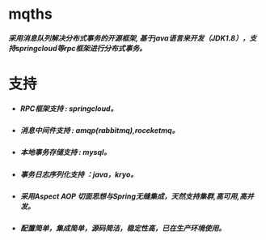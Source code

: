 mqths 
================

#####  采用消息队列解决分布式事务的开源框架, 基于java语言来开发（JDK1.8），支持springcloud等rpc框架进行分布式事务。

#  支持

  * ##### RPC框架支持 : springcloud。

  * ##### 消息中间件支持 : amqp(rabbitmq),roceketmq。

  * ##### 本地事务存储支持 : mysql。

  * ##### 事务日志序列化支持 ：java，kryo。

  * ##### 采用Aspect AOP 切面思想与Spring无缝集成，天然支持集群,高可用,高并发。

  * #####  配置简单，集成简单，源码简洁，稳定性高，已在生产环境使用。


